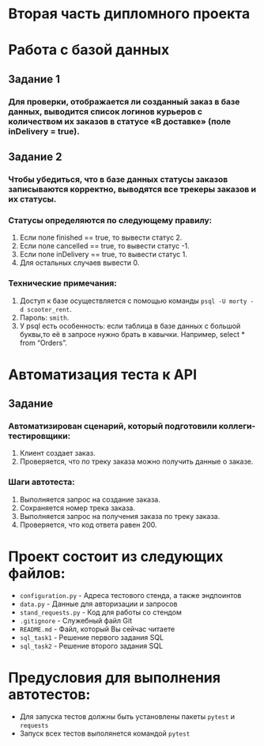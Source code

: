 ﻿# Вторая часть дипломного проекта
# Работа с базой данных
## Задание 1
### Для проверки, отображается ли созданный заказ в базе данных, выводится список логинов курьеров с количеством их заказов в статусе «В доставке» (поле inDelivery = true). 
## Задание 2
### Чтобы убедиться, что в базе данных статусы заказов записываются корректно, выводятся все трекеры заказов и их статусы. 
### Статусы определяются по следующему правилу:
1. Если поле finished == true, то вывести статус 2.
2. Если поле canсelled == true, то вывести статус -1.
3. Если поле inDelivery == true, то вывести статус 1.
4. Для остальных случаев вывести 0.
### Технические примечания:
1. Доступ к базе осуществляется с помощью команды `psql -U morty -d scooter_rent`.
2. Пароль: `smith`.
3. У psql есть особенность: если таблица в базе данных с большой буквы,то её в запросе нужно брать в кавычки. Например, select * from “Orders”.
# Автоматизация теста к API
## Задание
### Автоматизирован сценарий, который подготовили коллеги-тестировщики:
1. Клиент создает заказ.
2. Проверяется, что по треку заказа можно получить данные о заказе. 
### Шаги автотеста:
1. Выполняется запрос на создание заказа.
2. Сохраняется номер трека заказа.
3. Выполняется запрос на получения заказа по треку заказа.
4. Проверяется, что код ответа равен 200.
# Проект состоит из следующих файлов:
- `configuration.py` - Адреса тестового стенда, а также эндпоинтов 
- `data.py` - Данные для авторизации и запросов
- `stand_requests.py` - Код для работы со стендом
- `.gitignore` - Служебный файл Git
- `README.md` - Файл, который Вы сейчас читаете
- `sql_task1` - Решение первого задания SQL
- `sql_task2` - Решение второго задания SQL
# Предусловия для выполнения автотестов:
- Для запуска тестов должны быть установлены пакеты `pytest` и `requests`
- Запуск всех тестов выполянется командой `pytest`
